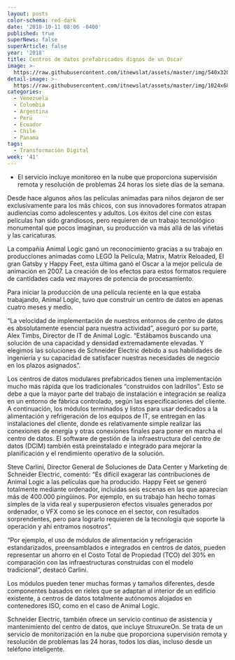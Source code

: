 ```yaml
---
layout: posts
color-schema: red-dark
date: '2018-10-11 08:06 -0400'
published: true
superNews: false
superArticle: false
year: '2018'
title: Centros de datos prefabricados dignos de un Oscar
image: >-
  https://raw.githubusercontent.com/itnewslat/assets/master/img/540x320/Centro-de-Datos-p.jpg
detail-image: >-
  https://raw.githubusercontent.com/itnewslat/assets/master/img/1024x680/Centro-de-Datos-g.jpg
categories:
  - Venezuela
  - Colombia
  - Argentina
  - Perú
  - Ecuador
  - Chile
  - Panama
tags:
  - Transformación Digital
week: '41'
---
```

- El servicio incluye monitoreo en la nube que proporciona supervisión remota y resolución de problemas 24 horas los siete días de la semana.

Desde hace algunos años las películas animadas para niños dejaron de ser exclusivamente para los más chicos, con sus innovadores formatos atrapan audiencias como adolescentes y adultos. Los éxitos del cine con estas películas han sido grandiosos, pero requieren de un trabajo tecnológico monumental que pocos imaginan, su producción va más allá de las viñetas y las caricaturas. 

La compañía Animal Logic ganó un reconocimiento gracias a su trabajo en producciones animadas como LEGO la Película, Matrix, Matrix Reloaded, El gran Gatsby y Happy Feet, esta última ganó el Oscar a la mejor película de animación en 2007. La creación de los efectos para estos formatos requiere de cantidades cada vez mayores de potencia de procesamiento. 

Para iniciar la producción de una película reciente en la que estaba trabajando, Animal Logic, tuvo que construir un centro de datos en apenas cuatro meses y medio.

“La velocidad de implementación de nuestros entornos de centro de datos es absolutamente esencial para nuestra actividad”, aseguró por su parte, Alex Timbs, Director de IT de Animal Logic. “Estábamos buscando una solución de una capacidad y densidad extremadamente elevadas. Y elegimos las soluciones de Schneider Electric debido a sus habilidades de ingeniería y su capacidad de satisfacer nuestras necesidades de negocio en los plazos asignados”.

Los centros de datos modulares prefabricados tienen una implementación mucho más rápida que los tradicionales “construidos con ladrillos”. Esto se debe a que la mayor parte del trabajo de instalación e integración se realiza en un entorno de fábrica controlado, según las especificaciones del cliente. A continuación, los módulos terminados y listos para usar dedicados a la alimentación y refrigeración de los equipos de IT, se entregan en las instalaciones del cliente, donde es relativamente simple realizar las conexiones de energía y otras conexiones finales para poner en marcha el centro de datos. El software de gestión de la infraestructura del centro de datos (DCIM) también está preinstalado e integrado para mejorar la planificación y el rendimiento operativo de la solución. 

Steve Carlini, Director General de Soluciones de Data Center y Marketing de Schneider Electric, comentó: “Es difícil exagerar las contribuciones de Animal Logic a las películas que ha producido. Happy Feet se generó totalmente mediante ordenador, incluidas seis escenas en las que aparecían más de 400.000 pingüinos. Por ejemplo, en su trabajo han hecho tomas simples de la vida real y superpusieron efectos visuales generados por ordenador, o VFX como se les conoce en el sector, con resultados sorprendentes, pero para lograrlo requieren de la tecnología que soporte la operación y ahí entramos nosotros”.

“Por ejemplo, el uso de módulos de alimentación y refrigeración estandarizados, preensamblados e integrados en centros de datos, pueden representar un ahorro en el Costo Total de Propiedad (TCO) del 30% en comparación con las infraestructuras construidas con el modelo tradicional”, destacó Carlini. 

Los módulos pueden tener muchas formas y tamaños diferentes, desde componentes basados en rieles que se adaptan al interior de un edificio existente, a centros de datos totalmente autónomos alojados en contenedores ISO, como en el caso de Animal Logic.

Schneider Electric, también ofrece un servicio continuo de asistencia y mantenimiento del centro de datos, que incluye StruxureOn. Se trata de un servicio de monitorización en la nube que proporciona supervisión remota y resolución de problemas las 24 horas, todos los días, incluso desde un teléfono inteligente.